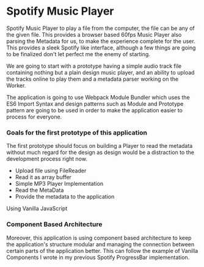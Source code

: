 # Spotify Music Player

Spotify Music Player to play a file from the computer, the file can be any of the 
given file. This provides a browser based 60fps Music Player also parsing the 
Metadata for us, to make the experience complete for the user. This provides a 
sleek Spotify like interface, although a few things are going to be 
finalized don't let perfect me the enemy of starting.

We are going to start with a prototype having a simple audio track file
containing nothing but a plain design music player, and an ability to upload
the tracks online to play them and a metadata parser working on the 
Worker.

The application is going to use Webpack Module Bundler which uses the ES6 Import Syntax
and design patterns such as Module and Prototype pattern are going to be used 
in order to make the application easier to process for everyone.

### Goals for the first prototype of this application

The first prototype should focus on building a Player to read the metadata without much
regard for the design as design would be a distraction to the development process
right now.

- Upload file using FileReader
- Read it as array buffer
- Simple MP3 Player Implementation
- Read the MetaData
- Provide the metadata to the application

Using Vanilla JavaScript

### Component Based Architecture

Moreover, this application is using component based architecture to keep the application's structure
modular and managing the connection between certain parts of the application better. This can
follow the example of Vanilla Components I wrote in my previous Spotify ProgressBar implementation.